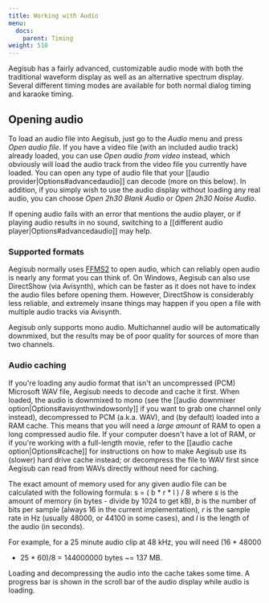 ```yaml
---
title: Working with Audio
menu:
  docs:
    parent: Timing
weight: 510
---
```


Aegisub has a fairly advanced, customizable audio mode with both the
traditional waveform display as well as an alternative spectrum display.
Several different timing modes are available for both normal dialog timing
and karaoke timing.

## Opening audio ##
To load an audio file into Aegisub, just go to the _Audio_ menu and press
_Open audio file_. If you have a video file (with an included audio track)
already loaded, you can use _Open audio from video_ instead, which obviously
will load the audio track from the video file you currently have loaded. You
can open any type of audio file that your [[audio
provider|Options#advancedaudio]] can decode (more on this below). In
addition, if you simply wish to use the audio display without loading any
real audio, you can choose _Open 2h30 Blank Audio_ or _Open 2h30 Noise
Audio_.

If opening audio fails with an error that mentions the audio player, or if
playing audio results in no sound, switching to a [[different audio
player|Options#advancedaudio]] may help.

### Supported formats ###
Aegisub normally uses [FFMS2](https://github.com/FFMS/ffms2) to open audio,
which can reliably open audio is nearly any format you can think of. On
Windows, Aegisub can also use DirectShow (via Avisynth), which can be faster as
it does not have to index the audio files before opening them. However,
DirectShow is considerably less reliable, and extremely insane things may
happen if you open a file with multiple audio tracks via Avisynth.

Aegisub only supports mono audio. Multichannel audio will be automatically
downmixed, but the results may be of poor quality for sources of more than
two channels.

### Audio caching ###
If you're loading any audio format that isn't an uncompressed (PCM)
Microsoft WAV file, Aegisub needs to decode and cache it first. When loaded,
the audio is downmixed to mono (see the [[audio downmixer
option|Options#avisynthwindowsonly]] if you want to grab one channel only
instead), decompressed to PCM (a.k.a. WAV), and (by default) loaded into a
RAM cache. This means that you will need a _large amount_ of RAM to open a
long compressed audio file. If your computer doesn't have a lot of RAM, or
if you're working with a full-length movie, refer to the [[audio cache
option|Options#cache]] for instructions on how to make Aegisub use its
(slower) hard drive cache instead; or decompress the file to WAV first since
Aegisub can read from WAVs directly without need for caching.

The exact amount of memory used for any given audio file can be calculated
with the following formula:
    s = ( b * r * l ) / 8
where _s_ is the amount of memory (in bytes - divide by 1024 to get kB), _b_
is the number of bits per sample (always 16 in the current implementation),
_r_ is the sample rate in Hz (usually 48000, or 44100 in some cases), and
_l_ is the length of the audio (in seconds).

For example, for a 25 minute audio clip at 48 kHz, you will need (16 * 48000
* 25 * 60)/8 = 144000000 bytes ~= 137 MB.

Loading and decompressing the audio into the cache takes some time.
A progress bar is shown in the scroll bar of the audio display while audio is loading.
